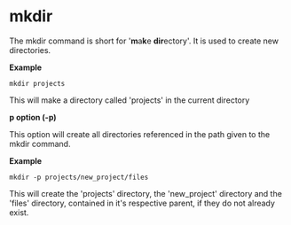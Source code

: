 # mkdir

The mkdir command is short for '**m**a**k**e **dir**ectory'. It is used to create new directories.

**Example**

`mkdir projects`

This will make a directory called 'projects' in the current directory

**p option \(-p\)**

This option will create all directories referenced in the path given to the mkdir command.

**Example**

`mkdir -p projects/new_project/files`

This will create the 'projects' directory, the 'new\_project' directory and the 'files' directory, contained in it's respective parent, if they do not already exist.

